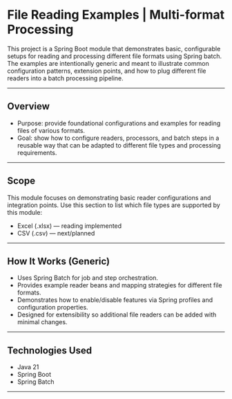 # File Reading Examples \| Multi-format Processing

This project is a Spring Boot module that demonstrates basic, configurable setups for reading and processing different file formats using Spring batch. The examples are intentionally generic and meant to illustrate common configuration patterns, extension points, and how to plug different file readers into a batch processing pipeline.

---

## Overview

- Purpose: provide foundational configurations and examples for reading files of various formats.
- Goal: show how to configure readers, processors, and batch steps in a reusable way that can be adapted to different file types and processing requirements.

---

## Scope

This module focuses on demonstrating basic reader configurations and integration points. Use this section to list which file types are supported by this module:

- Excel \(.xlsx\) — reading implemented
- CSV \(.csv\) — next/planned

---

## How It Works (Generic)

- Uses Spring Batch for job and step orchestration.
- Provides example reader beans and mapping strategies for different file formats.
- Demonstrates how to enable/disable features via Spring profiles and configuration properties.
- Designed for extensibility so additional file readers can be added with minimal changes.

---

## Technologies Used

- Java 21
- Spring Boot
- Spring Batch

---